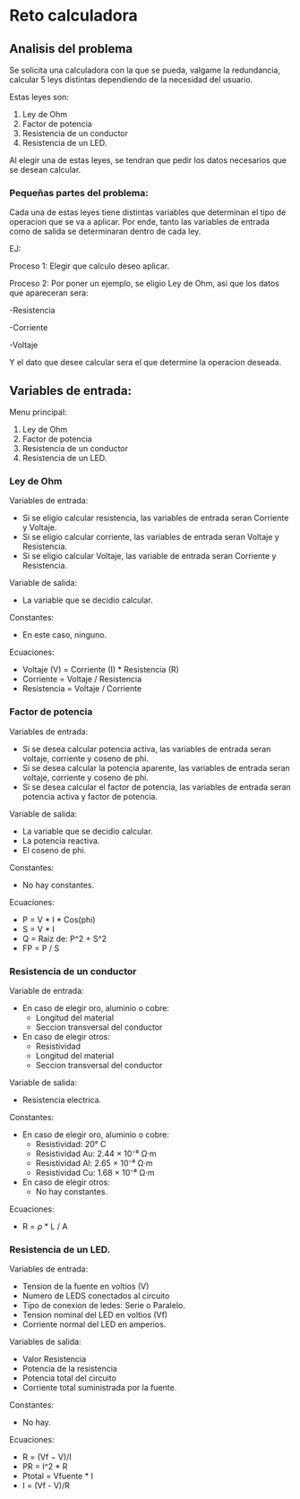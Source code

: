 # Reto calculadora
## Analisis del problema

Se solicita una calculadora con la que se pueda, valgame la redundancia, calcular 5 leys distintas dependiendo de la necesidad del usuario. 

Estas leyes son:

1. Ley de Ohm
2. Factor de potencia
3. Resistencia de un conductor 
4. Resistencia de un LED. 

Al elegir una de estas leyes, se tendran que pedir los datos necesarios que se desean calcular. 


### Pequeñas partes del problema:

Cada una de estas leyes tiene distintas variables que determinan el tipo de operacion que se va a aplicar. Por ende, tanto las variables de entrada como de salida se determinaran dentro de cada ley. 

EJ: 

Proceso 1: Elegir que calculo deseo aplicar.

Proceso 2: Por poner un ejemplo, se eligio Ley de Ohm, asi que los datos que apareceran sera: 

-Resistencia

-Corriente

-Voltaje

Y el dato que desee calcular sera el que determine la operacion deseada. 

## Variables de entrada: 

Menu principal:
1. Ley de Ohm
2. Factor de potencia
3. Resistencia de un conductor 
4. Resistencia de un LED. 

### Ley de Ohm

Variables de entrada: 

* Si se eligio calcular resistencia, las variables de entrada seran Corriente y Voltaje.
* Si se eligio calcular corriente, las variables de entrada seran Voltaje y Resistencia.
* Si se eligio calcular Voltaje, las variable de entrada seran Corriente y Resistencia. 

Variable de salida: 

* La variable que se decidio calcular. 

Constantes: 

* En este caso, ninguno. 

Ecuaciones: 

* Voltaje (V) = Corriente (I) * Resistencia (R)
* Corriente = Voltaje / Resistencia
* Resistencia = Voltaje / Corriente

### Factor de potencia 

Variables de entrada: 

* Si se desea calcular potencia activa, las variables de entrada seran voltaje, corriente y coseno de phi. 
* Si se desea calcular la potencia aparente, las variables de entrada seran voltaje, corriente y coseno de phi. 
* Si se desea calcular el factor de potencia, las variables de entrada seran potencia activa y factor de potencia. 

Variable de salida: 

* La variable que se decidio calcular.
* La potencia reactiva.
* El coseno de phi.

Constantes: 

* No hay constantes.

Ecuaciones:

* P = V * I * Cos(phi)
* S = V * I
* Q = Raiz de: P^2 + S^2
* FP = P / S 

### Resistencia de un conductor

Variable de entrada: 
* En caso de elegir oro, aluminio o cobre:
    - Longitud del material
    - Seccion transversal del conductor 
* En caso de elegir otros:
    - Resistividad 
    - Longitud del material
    - Seccion transversal del conductor 

Variable de salida:
* Resistencia electrica.

Constantes: 
* En caso de elegir oro, aluminio o cobre:
    - Resistividad: 20° C
    - Resistividad Au: 2.44 × 10⁻⁸ Ω·m
    - Resistividad Al: 2.65 × 10⁻⁸ Ω·m
    - Resistividad Cu: 1.68 × 10⁻⁸ Ω·m
* En caso de elegir otros: 
    - No hay constantes. 

Ecuaciones:

* R = ρ * L / A

### Resistencia de un LED. 

Variables de entrada: 
* Tension de la fuente en voltios (V)
* Numero de LEDS conectados al circuito 
* Tipo de conexion de ledes: Serie o Paralelo. 
* Tension nominal del LED en voltios (Vf)
* Corriente normal del LED en amperios. 

Variables de salida:
* Valor Resistencia
* Potencia de la resistencia
* Potencia total del circuito 
* Corriente total suministrada por la fuente. 

Constantes:
* No hay.

Ecuaciones:
* R = (Vf​ − V)/I
* PR = I^2 * R
* Ptotal = Vfuente * I
* I = (Vf - V)/R
